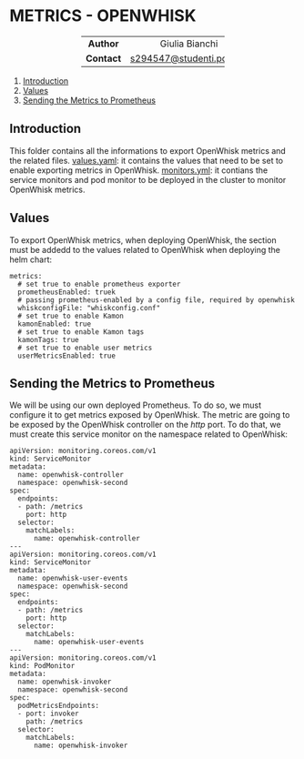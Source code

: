 # METRICS - OPENWHISK

<div style="margin-left: auto;
            margin-right: auto;
            width: 50%">

|||
|:--:|:--:|
| **Author** | Giulia Bianchi|
| **Contact** | s294547@studenti.polito.it |
</div>

1. [Introduction](#introduction)
2. [Values](#values)
3. [Sending the Metrics to Prometheus](#sending-the-metrics-to-prometheus)


## Introduction

This folder contains all the informations to export OpenWhisk metrics and the related files.
[values.yaml](values.yaml): it contains the values that need to be set to enable exporting metrics in OpenWhisk.
[monitors.yml](monitors.yml): it contians the service monitors and pod monitor to be deployed in the cluster to monitor OpenWhisk metrics.

## Values

To export OpenWhisk metrics, when deploying OpenWhisk, the section must be addedd to the values related to OpenWhisk when deploying the helm chart:

```
metrics:
  # set true to enable prometheus exporter
  prometheusEnabled: truek
  # passing prometheus-enabled by a config file, required by openwhisk
  whiskconfigFile: "whiskconfig.conf"
  # set true to enable Kamon
  kamonEnabled: true
  # set true to enable Kamon tags
  kamonTags: true
  # set true to enable user metrics
  userMetricsEnabled: true
```

## Sending the Metrics to Prometheus

We will be using our own deployed Prometheus. To do so, we must configure it to get metrics exposed by OpenWhisk. The metric are going to be exposed by the OpenWhisk controller on the *http* port. To do that, we must create this service monitor on the namespace related to OpenWhisk:

```
apiVersion: monitoring.coreos.com/v1
kind: ServiceMonitor
metadata:
  name: openwhisk-controller
  namespace: openwhisk-second
spec:
  endpoints:
  - path: /metrics
    port: http
  selector:
    matchLabels:
      name: openwhisk-controller
---
apiVersion: monitoring.coreos.com/v1
kind: ServiceMonitor
metadata:
  name: openwhisk-user-events
  namespace: openwhisk-second
spec:
  endpoints:
  - path: /metrics
    port: http
  selector:
    matchLabels:
      name: openwhisk-user-events
---
apiVersion: monitoring.coreos.com/v1
kind: PodMonitor
metadata:
  name: openwhisk-invoker
  namespace: openwhisk-second
spec:
  podMetricsEndpoints:
  - port: invoker
    path: /metrics
  selector:
    matchLabels:
      name: openwhisk-invoker
```